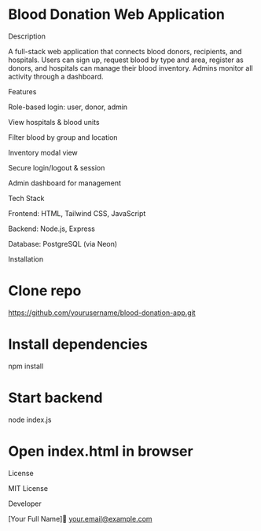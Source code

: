 # Blood Donation Web Application

Description

A full-stack web application that connects blood donors, recipients, and hospitals. Users can sign up, request blood by type and area, register as donors, and hospitals can manage their blood inventory. Admins monitor all activity through a dashboard.

Features

Role-based login: user, donor, admin

View hospitals & blood units

Filter blood by group and location

Inventory modal view

Secure login/logout & session

Admin dashboard for management

Tech Stack

Frontend: HTML, Tailwind CSS, JavaScript

Backend: Node.js, Express

Database: PostgreSQL (via Neon)

Installation

# Clone repo
https://github.com/yourusername/blood-donation-app.git

# Install dependencies
npm install

# Start backend
node index.js

# Open index.html in browser

License

MIT License

Developer

[Your Full Name]📧 your.email@example.com
